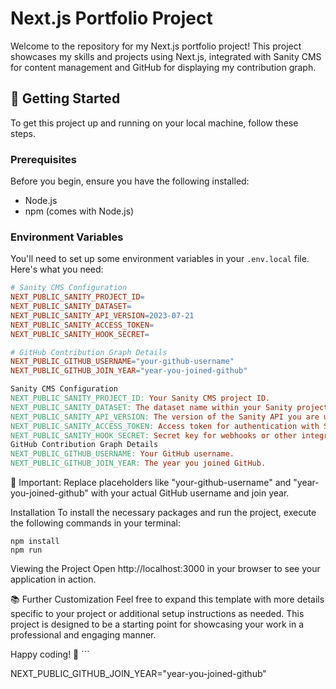 # Next.js Portfolio Project

Welcome to the repository for my Next.js portfolio project! This project showcases my skills and projects using Next.js, integrated with Sanity CMS for content management and GitHub for displaying my contribution graph.

## 🚀 Getting Started

To get this project up and running on your local machine, follow these steps.

### Prerequisites

Before you begin, ensure you have the following installed:
- Node.js
- npm (comes with Node.js)

### Environment Variables

You'll need to set up some environment variables in your `.env.local` file. Here's what you need:

```makefile
# Sanity CMS Configuration
NEXT_PUBLIC_SANITY_PROJECT_ID=
NEXT_PUBLIC_SANITY_DATASET=
NEXT_PUBLIC_SANITY_API_VERSION=2023-07-21
NEXT_PUBLIC_SANITY_ACCESS_TOKEN=
NEXT_PUBLIC_SANITY_HOOK_SECRET=

# GitHub Contribution Graph Details
NEXT_PUBLIC_GITHUB_USERNAME="your-github-username"
NEXT_PUBLIC_GITHUB_JOIN_YEAR="year-you-joined-github"

Sanity CMS Configuration
NEXT_PUBLIC_SANITY_PROJECT_ID: Your Sanity CMS project ID.
NEXT_PUBLIC_SANITY_DATASET: The dataset name within your Sanity project.
NEXT_PUBLIC_SANITY_API_VERSION: The version of the Sanity API you are using.
NEXT_PUBLIC_SANITY_ACCESS_TOKEN: Access token for authentication with Sanity API.
NEXT_PUBLIC_SANITY_HOOK_SECRET: Secret key for webhooks or other integrations with Sanity.
GitHub Contribution Graph Details
NEXT_PUBLIC_GITHUB_USERNAME: Your GitHub username.
NEXT_PUBLIC_GITHUB_JOIN_YEAR: The year you joined GitHub.
```
🔑 Important: Replace placeholders like "your-github-username" and "year-you-joined-github" with your actual GitHub username and join year.

Installation
To install the necessary packages and run the project, execute the following commands in your terminal:

```
npm install
npm run
```
Viewing the Project
Open http://localhost:3000 in your browser to see your application in action.

📚 Further Customization
Feel free to expand this template with more details specific to your project or additional setup instructions as needed. This project is designed to be a starting point for showcasing your work in a professional and engaging manner.

Happy coding! 🎉 ```

NEXT_PUBLIC_GITHUB_JOIN_YEAR="year-you-joined-github"
